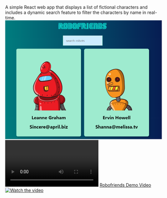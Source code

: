 A simple React web app that displays a list of fictional characters and includes a dynamic search feature to filter the characters by name in real-time.
![alt text](image.png)
<video controls src="20241121-1729-10.4039875.mp4" title="Robofriends Demo"></video>
[Robofriends Demo Video](./20241121-1729-10.4039875.mp4)
[![Watch the video](image.png/150x100.png?text=Play+Video)](./20241121-1729-10.4039875.mp4)
